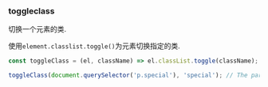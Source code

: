 ### toggleclass

切换一个元素的类. 

使用`element.classlist.toggle()`为元素切换指定的类. 

```js
const toggleClass = (el, className) => el.classList.toggle(className);
```

```js
toggleClass(document.querySelector('p.special'), 'special'); // The paragraph will not have the 'special' class anymore
```